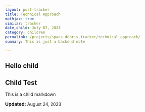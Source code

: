 ```yaml
---
layout: post-tracker
title: Technical Approach
mathjax: true
similar: tracker
date_child: July 07, 2023
category: children
permalink: /projects/space-debris-tracker/technical_approach/
summary: This is just a backend note

---
```



## Hello child

## Child Test

This is a child markdown

<i class="fas fa-calendar-alt"></i> <span style="font-size: 15px; font-weight: bolder;">Updated:  </span><time>August 24, 2023</time>
